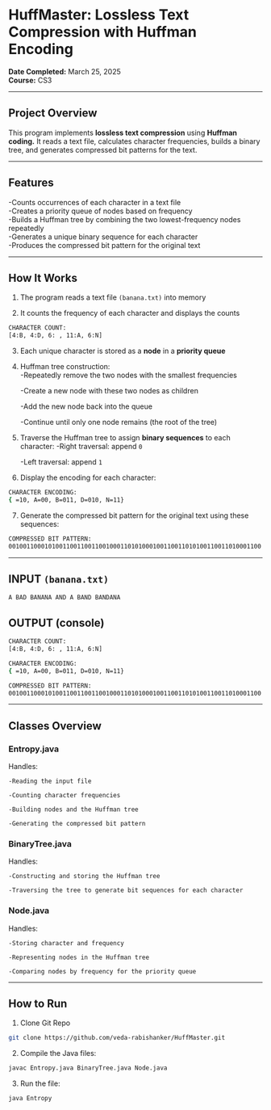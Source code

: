 # HuffMaster: Lossless Text Compression with Huffman Encoding
**Date Completed:** March 25, 2025  
**Course:** CS3  

---

## Project Overview
This program implements **lossless text compression** using **Huffman coding.**
It reads a text file, calculates character frequencies, builds a binary tree, and generates compressed bit patterns for the text.

---

## Features
-Counts occurrences of each character in a text file<br>
-Creates a priority queue of nodes based on frequency<br>
-Builds a Huffman tree by combining the two lowest-frequency nodes repeatedly<br>
-Generates a unique binary sequence for each character<br>
-Produces the compressed bit pattern for the original text<br>

---

## How It Works

1. The program reads a text file `(banana.txt)` into memory

2. It counts the frequency of each character and displays the counts<br>
```bash
CHARACTER COUNT:
[4:B, 4:D, 6: , 11:A, 6:N]
```

3. Each unique character is stored as a **node** in a **priority queue**

4. Huffman tree construction:<br>
    -Repeatedly remove the two nodes with the smallest frequencies

    -Create a new node with these two nodes as children

    -Add the new node back into the queue

    -Continue until only one node remains (the root of the tree)

5. Traverse the Huffman tree to assign **binary sequences** to each character:
    -Right traversal: append `0`

    -Left traversal: append `1`

6. Display the encoding for each character:
```bash
CHARACTER ENCODING:
{ =10, A=00, B=011, D=010, N=11}
```
7. Generate the compressed bit pattern for the original text using these sequences:
```bash
COMPRESSED BIT PATTERN:
0010011000101001100110011001000110101000100110011010100110011010001100
```

---

## INPUT `(banana.txt)`

```bash
A BAD BANANA AND A BAND BANDANA
```
## OUTPUT (console)
```bash
CHARACTER COUNT:
[4:B, 4:D, 6: , 11:A, 6:N]

CHARACTER ENCODING:
{ =10, A=00, B=011, D=010, N=11}

COMPRESSED BIT PATTERN:
0010011000101001100110011001000110101000100110011010100110011010001100
```

---

## Classes Overview
### **Entropy.java**
Handles:

    -Reading the input file

    -Counting character frequencies

    -Building nodes and the Huffman tree

    -Generating the compressed bit pattern
### **BinaryTree.java**
Handles:<br>

    -Constructing and storing the Huffman tree

    -Traversing the tree to generate bit sequences for each character
### **Node.java**
Handles:<br>

    -Storing character and frequency

    -Representing nodes in the Huffman tree

    -Comparing nodes by frequency for the priority queue

---

## How to Run
1. Clone Git Repo
```bash
git clone https://github.com/veda-rabishanker/HuffMaster.git
```
2. Compile the Java files:  
```bash
javac Entropy.java BinaryTree.java Node.java
```
3. Run the file:
```bash
java Entropy
